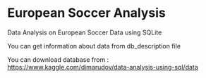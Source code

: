 # European Soccer Analysis

Data Analysis on European Soccer Data using SQLite

You can get information about data from db_description file

You can download database from : https://www.kaggle.com/dimarudov/data-analysis-using-sql/data
